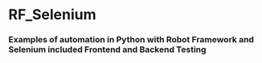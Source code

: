 # RF_Selenium
### Examples of automation in Python with Robot Framework and Selenium included Frontend and Backend Testing
